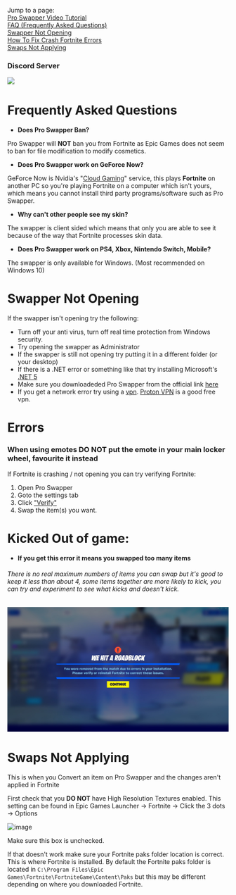 Jump to a page: <br>
[Pro Swapper Video Tutorial](https://youtu.be/cFWh3P5TDuI) <br>
[FAQ (Frequently Asked Questions)](#frequently-asked-questions) <br>
[Swapper Not Opening](#swapper-not-opening) <br>
[How To Fix Crash Fortnite Errors](#errors) <br>
[Swaps Not Applying](#swaps-not-applying) <br>

### Discord Server
<a href="https://discord.gg/X3Bg3JwPTC"><img src="https://discord.com/api/guilds/703033424541384784/widget.png?style=banner2"></a>

# Frequently Asked Questions

- **Does Pro Swapper Ban?**

Pro Swapper will **NOT** ban you from Fortnite as Epic Games does not seem to ban for file modification to modify cosmetics.

- **Does Pro Swapper work on GeForce Now?**

GeForce Now is Nvidia's "[Cloud Gaming](https://en.wikipedia.org/wiki/Cloud_gaming)" service, this plays **Fortnite** on another PC so you're playing Fortnite on a computer which isn't yours, which means you cannot install third party programs/software such as Pro Swapper.

- **Why can't other people see my skin?**

The swapper is client sided which means that only you are able to see it because of the way that Fortnite processes skin data.

- **Does Pro Swapper work on PS4, Xbox, Nintendo Switch, Mobile?**


The swapper is only available for Windows. (Most recommended on Windows 10)


# Swapper Not Opening

If the swapper isn't opening try the following:
- Turn off your anti virus, turn off real time protection from Windows security.
- Try opening the swapper as Administrator
- If the swapper is still not opening try putting it in a different folder (or your desktop)
- If there is a .NET error or something like that try installing Microsoft's [.NET 5](https://dotnet.microsoft.com/download/dotnet/thank-you/runtime-desktop-5.0.6-windows-x64-installer)
- Make sure you downloadeded Pro Swapper from the official link [here](https://link-to.net/86737/proswapper)
- If you get a network error try using a [vpn](https://en.wikipedia.org/wiki/Virtual_private_network). [Proton VPN](https://protonvpn.com) is a good free vpn.

# Errors

### **When using emotes DO NOT put the emote in your main locker wheel, favourite it instead**


If Fortnite is crashing / not opening you can try verifying Fortnite:
1. Open Pro Swapper
2. Goto the settings tab
3. Click ["Verify"](https://github.com/Pro-Swapper/faq/blob/main/Images/Verify.png?raw=true)
4. Swap the item(s) you want.

# Kicked Out of game:

- **If you get this error it means you swapped too many items**
###### There is no real maximum numbers of items you can swap but it's good to keep it less than about 4, some items together are more likely to kick, you can try and experiment to see what kicks and doesn't kick.

![](https://github.com/Pro-Swapper/faq/blob/main/Images/TooManyItems.jpeg?raw=true)

# Swaps Not Applying

This is when you Convert an item on Pro Swapper and the changes aren't applied in Fortnite

First check that you **DO NOT** have High Resolution Textures enabled. This setting can be found in Epic Games Launcher -> Fortnite -> Click the 3 dots -> Options

![image](https://user-images.githubusercontent.com/36981621/121748837-01ea8880-cb4d-11eb-89b3-38c8c6ea90bd.png)

Make sure this box is unchecked.


If that doesn't work make sure your Fortnite paks folder location is correct. This is where Fortnite is installed. By default the Fortnite paks folder is located in `C:\Program Files\Epic Games\Fortnite\FortniteGame\Content\Paks` but this may be different depending on where you downloaded Fortnite.
